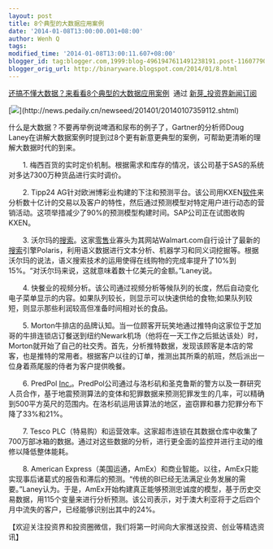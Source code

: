 ```yaml
---
layout: post
title: 8个典型的大数据应用案例
date: '2014-01-08T13:00:00.001+08:00'
author: Wenh Q
tags:
modified_time: '2014-01-08T13:00:11.607+08:00'
blogger_id: tag:blogger.com,1999:blog-4961947611491238191.post-1160779004678316266
blogger_orig_url: http://binaryware.blogspot.com/2014/01/8.html
---
```

[还搞不懂大数据？来看看8个典型的大数据应用案例](http://news.pedaily.cn/newseed/201401/20140107359112.shtml)  通过
[新芽_投资界新闻订阅](http://www.pedaily.cn/)


[![](https://images-blogger-opensocial.googleusercontent.com/gadgets/proxy?url=http%3A%2F%2Fpic.pedaily.cn%2F201401%2F20140107%4032187.jpg&container=blogger&gadget=a&rewriteMime=image%2F*)](http://news.pedaily.cn/newseed/201401/20140107359112.shtml)

什么是大数据？不要再举例说啤酒和尿布的例子了，Gartner的分析师Doug
Laney在讲解大数据案例时提到过8个更有新意更典型的案例，可帮助更清晰的理解大数据时代的到来。

　　1.
梅西百货的实时定价机制。根据需求和库存的情况，该公司基于SAS的系统对多达7300万种货品进行实时调价。

　　2. Tipp24
AG针对欧洲博彩业构建的下注和预测平台。该公司用KXEN[软件](http://news.pedaily.cn/industry/%E8%BD%AF%E4%BB%B6/)来分析数十亿计的交易以及客户的特性，然后通过预测模型对特定用户进行动态的营销活动。这项举措减少了90%的预测模型构建时间。SAP公司正在试图收购KXEN。

　　3.
沃尔玛的[搜索](http://news.pedaily.cn/industry/%E6%90%9C%E7%B4%A2/)。这家[零售](http://news.pedaily.cn/industry/%E9%9B%B6%E5%94%AE/)业寡头为其网站Walmart.com自行设计了最新的[搜索](http://news.pedaily.cn/industry/%E6%90%9C%E7%B4%A2/)引擎Polaris，利用语义数据进行文本分析、机器学习和同义词挖掘等。根据沃尔玛的说法，语义搜索技术的运用使得在线购物的完成率提升了10%到15%。“对沃尔玛来说，这就意味着数十亿美元的金额。”Laney说。

　　4.
快餐业的视频分析。该公司通过视频分析等候队列的长度，然后自动变化电子菜单显示的内容。如果队列较长，则显示可以快速供给的食物;如果队列较短，则显示那些利润较高但准备时间相对长的食品。

　　5.
Morton牛排店的品牌认知。当一位顾客开玩笑地通过推特向这家位于芝加哥的牛排连锁店订餐送到纽约Newark机场（他将在一天工作之后抵达该处）时，Morton就开始了自己的社交秀。首先，分析推特数据，发现该顾客是本店的常客，也是推特的常用者。根据客户以往的订单，推测出其所乘的航班，然后派出一位身着燕尾服的侍者为客户提供晚餐。

　　6. PredPol
[Inc.](http://zdb.pedaily.cn/Enterprise/Switchbox/)。PredPol公司通过与洛杉矶和圣克鲁斯的警方以及一群研究人员合作，基于地震预测算法的变体和犯罪数据来预测犯罪发生的几率，可以精确到500平方英尺的范围内。在洛杉矶运用该算法的地区，盗窃罪和暴力犯罪分布下降了33%和21%。

　　7. Tesco
PLC（特易购）和运营效率。这家超市连锁在其数据仓库中收集了700万部冰箱的数据。通过对这些数据的分析，进行更全面的监控并进行主动的维修以降低整体能耗。

　　8. American
Express（美国运通，AmEx）和商业智能。以往，AmEx只能实现事后诸葛式的报告和滞后的预测。“传统的BI已经无法满足业务发展的需要。”Laney认为。于是，AmEx开始构建真正能够预测忠诚度的模型，基于历史交易数据，用115个变量来进行分析预测。该公司表示，对于澳大利亚将于之后四个月中流失的客户，已经能够识别出其中的24%。

【欢迎关注投资界和投资圈微信，我们将第一时间向大家推送投资、创业等精选资讯】
